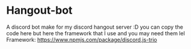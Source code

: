 # Hangout-bot
A discord bot make for my discord hangout server :D you can copy the code here but here the framework that I use and you may need them lel
Framework: https://www.npmjs.com/package/discord.js-trio
